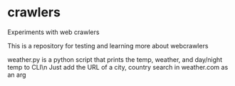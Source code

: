 # crawlers
Experiments with web crawlers

This is a repository for testing and learning more about webcrawlers

weather.py is a python script that prints the temp, weather, and day/night temp to CLI\n
Just add the URL of a city, country search in weather.com as an arg
